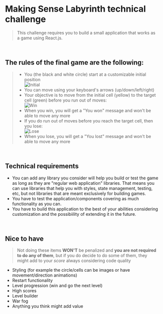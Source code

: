 # Making Sense Labyrinth technical challenge

> This challenge requires you to build a small application that works as a game using React.js.

<br />

## The rules of the final game are the following:
> * You (the black and white circle) start at a customizable initial position
> <br/> ![Initial](screen-initial.png)
> * You can move using your keyboard's arrows (up/down/left/right)
> * Your objective is to move from the initial cell (yellow) to the target cell (green) before you run out of moves:
> <br/> ![Win](screen-win.png)
> * When you win, you will get a "You won" message and won't be able to move any more
> * If you do run out of moves before you reach the target cell, then you lose:
> <br/> ![Lose](screen-lose.png)
> * When you lose, you will get a "You lost" message and won't be able to move any more

<br />

## Technical requirements
* You can add any library you consider will help you build or test the game as long as they are "regular web application" libraries. That means you can use libraries that help you with styles, state management, testing, etc, but not libraries that are meant exclusively for building games.
* You have to test the application/components covering as much functionality as you can.
* You have to build this application to the best of your abilities considering customization and the possibiility of extending it in the future.

<br />

## Nice to have
> Not doing these items **WON'T** be penalized and **you are not required to do any of them**, but if you do decide to do some of them, they might add to your *score* always considering code quality
* Styling (for example the circle/cells can be images or have movement/direction animations)
* Restart functionality
* Level progression (win and go the next level) 
* High scores
* Level builder
* War fog
* Anything you think might add value
